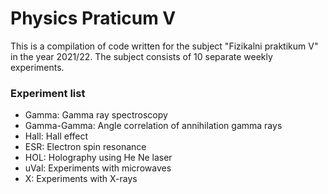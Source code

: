 # Physics Praticum V 
This is a compilation of code written for the subject "Fizikalni praktikum V" in the year 2021/22. The subject
consists of 10 separate weekly experiments.
### Experiment list
* Gamma: Gamma ray spectroscopy
* Gamma-Gamma: Angle correlation of annihilation gamma rays
* Hall: Hall effect
* ESR: Electron spin resonance
* HOL: Holography using He Ne laser
* uVal: Experiments with microwaves
* X: Experiments with X-rays
